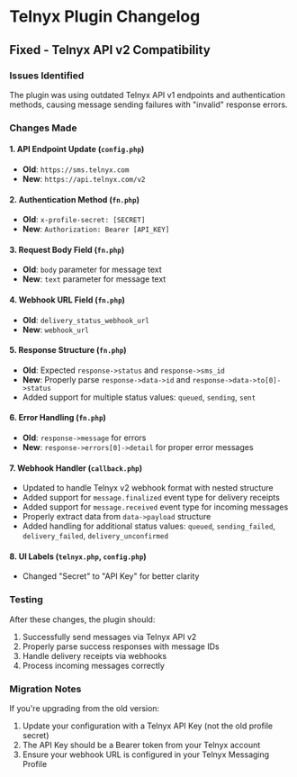 # Telnyx Plugin Changelog

## Fixed - Telnyx API v2 Compatibility

### Issues Identified
The plugin was using outdated Telnyx API v1 endpoints and authentication methods, causing message sending failures with "invalid" response errors.

### Changes Made

#### 1. API Endpoint Update (`config.php`)
- **Old**: `https://sms.telnyx.com`
- **New**: `https://api.telnyx.com/v2`

#### 2. Authentication Method (`fn.php`)
- **Old**: `x-profile-secret: [SECRET]`
- **New**: `Authorization: Bearer [API_KEY]`

#### 3. Request Body Field (`fn.php`)
- **Old**: `body` parameter for message text
- **New**: `text` parameter for message text

#### 4. Webhook URL Field (`fn.php`)
- **Old**: `delivery_status_webhook_url`
- **New**: `webhook_url`

#### 5. Response Structure (`fn.php`)
- **Old**: Expected `response->status` and `response->sms_id`
- **New**: Properly parse `response->data->id` and `response->data->to[0]->status`
- Added support for multiple status values: `queued`, `sending`, `sent`

#### 6. Error Handling (`fn.php`)
- **Old**: `response->message` for errors
- **New**: `response->errors[0]->detail` for proper error messages

#### 7. Webhook Handler (`callback.php`)
- Updated to handle Telnyx v2 webhook format with nested structure
- Added support for `message.finalized` event type for delivery receipts
- Added support for `message.received` event type for incoming messages
- Properly extract data from `data->payload` structure
- Added handling for additional status values: `queued`, `sending_failed`, `delivery_failed`, `delivery_unconfirmed`

#### 8. UI Labels (`telnyx.php`, `config.php`)
- Changed "Secret" to "API Key" for better clarity

### Testing
After these changes, the plugin should:
1. Successfully send messages via Telnyx API v2
2. Properly parse success responses with message IDs
3. Handle delivery receipts via webhooks
4. Process incoming messages correctly

### Migration Notes
If you're upgrading from the old version:
1. Update your configuration with a Telnyx API Key (not the old profile secret)
2. The API Key should be a Bearer token from your Telnyx account
3. Ensure your webhook URL is configured in your Telnyx Messaging Profile
